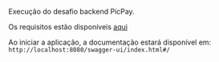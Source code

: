 Execução do desafio backend PicPay.

Os requisitos estão disponíveis [aqui](https://github.com/PicPay/picpay-desafio-backend)

Ao iniciar a aplicação, a documentação estará disponível em: 
`http://localhost:8080/swagger-ui/index.html#/`
